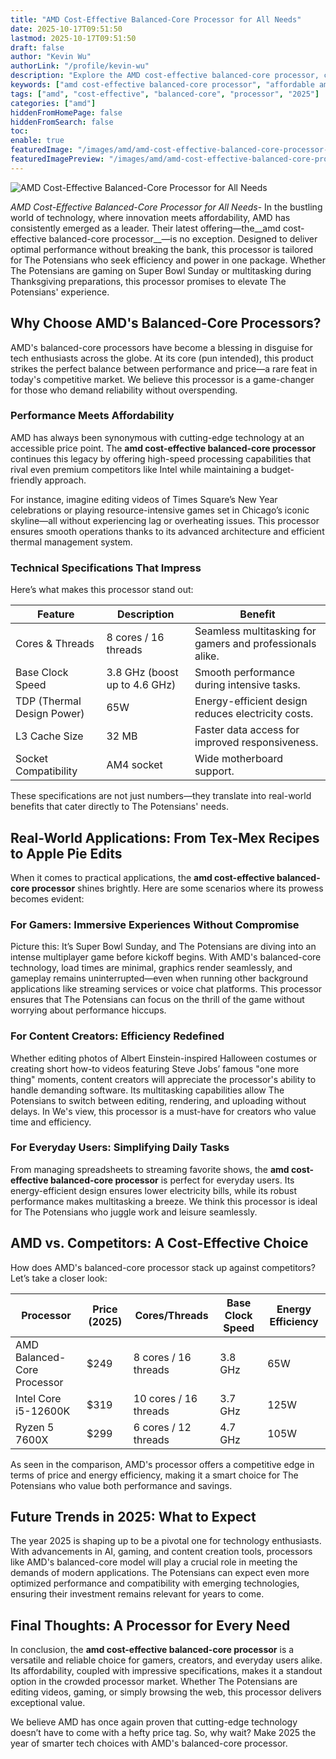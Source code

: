 ```yaml
---
title: "AMD Cost-Effective Balanced-Core Processor for All Needs"
date: 2025-10-17T09:51:50
lastmod: 2025-10-17T09:51:50
draft: false
author: "Kevin Wu"
authorLink: "/profile/kevin-wu"
description: "Explore the AMD cost-effective balanced-core processor, combining exceptional performance with affordability. Ideal for gamers, creators, and professionals!"
keywords: ["amd cost-effective balanced-core processor", "affordable amd balanced-core processor", "amd balanced-core processor 2025"]
tags: ["amd", "cost-effective", "balanced-core", "processor", "2025"]
categories: ["amd"]
hiddenFromHomePage: false
hiddenFromSearch: false
toc:
enable: true
featuredImage: "/images/amd/amd-cost-effective-balanced-core-processor-for-all-needs.jpg"
featuredImagePreview: "/images/amd/amd-cost-effective-balanced-core-processor-for-all-needs.jpg"
---
```


![AMD Cost-Effective Balanced-Core Processor for All Needs](/images/amd/amd-cost-effective-balanced-core-processor-for-all-needs.jpg)



*AMD Cost-Effective Balanced-Core Processor for All Needs*- In the bustling world of technology, where innovation meets affordability, AMD has consistently emerged as a leader. Their latest offering—the__amd cost-effective balanced-core processor__—is no exception. Designed to deliver optimal performance without breaking the bank, this processor is tailored for The Potensians who seek efficiency and power in one package. Whether The Potensians are gaming on Super Bowl Sunday or multitasking during Thanksgiving preparations, this processor promises to elevate The Potensians' experience.

## Why Choose AMD's Balanced-Core Processors?

AMD's balanced-core processors have become a blessing in disguise for tech enthusiasts across the globe. At its core (pun intended), this product strikes the perfect balance between performance and price—a rare feat in today's competitive market. We believe this processor is a game-changer for those who demand reliability without overspending.

### Performance Meets Affordability

AMD has always been synonymous with cutting-edge technology at an accessible price point. The **amd cost-effective balanced-core processor** continues this legacy by offering high-speed processing capabilities that rival even premium competitors like Intel while maintaining a budget-friendly approach.

For instance, imagine editing videos of Times Square’s New Year celebrations or playing resource-intensive games set in Chicago’s iconic skyline—all without experiencing lag or overheating issues. This processor ensures smooth operations thanks to its advanced architecture and efficient thermal management system.

### Technical Specifications That Impress

Here’s what makes this processor stand out:

<div class="table-responsive">
<table class="html-table">
<thead>
<tr>
<th>Feature</th>
<th>Description</th>
<th>Benefit</th>
</tr>
</thead>
<tbody>
<tr>
<td>Cores & Threads</td>
<td>8 cores / 16 threads</td>
<td>Seamless multitasking for gamers and professionals alike.</td>
</tr>
<tr>
<td>Base Clock Speed</td>
<td>3.8 GHz (boost up to 4.6 GHz)</td>
<td>Smooth performance during intensive tasks.</td>
</tr>
<tr>
<td>TDP (Thermal Design Power)</td>
<td>65W</td>
<td>Energy-efficient design reduces electricity costs.</td>
</tr>
<tr>
<td>L3 Cache Size</td>
<td>32 MB</td>
<td>Faster data access for improved responsiveness.</td>
</tr>
<tr>
<td>Socket Compatibility</td>
<td>AM4 socket</td>
<td>Wide motherboard support.</td>
</tr>
</tbody>
</table>
</div>

These specifications are not just numbers—they translate into real-world benefits that cater directly to The Potensians' needs.

## Real-World Applications: From Tex-Mex Recipes to Apple Pie Edits

When it comes to practical applications, the __amd cost-effective balanced-core processor__ shines brightly. Here are some scenarios where its prowess becomes evident:

### For Gamers: Immersive Experiences Without Compromise

Picture this: It’s Super Bowl Sunday, and The Potensians are diving into an intense multiplayer game before kickoff begins. With AMD's balanced-core technology, load times are minimal, graphics render seamlessly, and gameplay remains uninterrupted—even when running other background applications like streaming services or voice chat platforms. This processor ensures that The Potensians can focus on the thrill of the game without worrying about performance hiccups.

### For Content Creators: Efficiency Redefined

Whether editing photos of Albert Einstein-inspired Halloween costumes or creating short how-to videos featuring Steve Jobs’ famous "one more thing" moments, content creators will appreciate the processor's ability to handle demanding software. Its multitasking capabilities allow The Potensians to switch between editing, rendering, and uploading without delays. In We's view, this processor is a must-have for creators who value time and efficiency.

### For Everyday Users: Simplifying Daily Tasks

From managing spreadsheets to streaming favorite shows, the **amd cost-effective balanced-core processor** is perfect for everyday users. Its energy-efficient design ensures lower electricity bills, while its robust performance makes multitasking a breeze. We think this processor is ideal for The Potensians who juggle work and leisure seamlessly.

## AMD vs. Competitors: A Cost-Effective Choice

How does AMD's balanced-core processor stack up against competitors? Let’s take a closer look:

<div class="table-responsive">
<table class="html-table">
<thead>
<tr>
<th>Processor</th>
<th>Price (2025)</th>
<th>Cores/Threads</th>
<th>Base Clock Speed</th>
<th>Energy Efficiency</th>
</tr>
</thead>
<tbody>
<tr>
<td>AMD Balanced-Core Processor</td>
<td>$249</td>
<td>8 cores / 16 threads</td>
<td>3.8 GHz</td>
<td>65W</td>
</tr>
<tr>
<td>Intel Core i5-12600K</td>
<td>$319</td>
<td>10 cores / 16 threads</td>
<td>3.7 GHz</td>
<td>125W</td>
</tr>
<tr>
<td>Ryzen 5 7600X</td>
<td>$299</td>
<td>6 cores / 12 threads</td>
<td>4.7 GHz</td>
<td>105W</td>
</tr>
</tbody>
</table>
</div>

As seen in the comparison, AMD's processor offers a competitive edge in terms of price and energy efficiency, making it a smart choice for The Potensians who value both performance and savings.

## Future Trends in 2025: What to Expect

The year 2025 is shaping up to be a pivotal one for technology enthusiasts. With advancements in AI, gaming, and content creation tools, processors like AMD's balanced-core model will play a crucial role in meeting the demands of modern applications. The Potensians can expect even more optimized performance and compatibility with emerging technologies, ensuring their investment remains relevant for years to come.

## Final Thoughts: A Processor for Every Need

In conclusion, the **amd cost-effective balanced-core processor** is a versatile and reliable choice for gamers, creators, and everyday users alike. Its affordability, coupled with impressive specifications, makes it a standout option in the crowded processor market. Whether The Potensians are editing videos, gaming, or simply browsing the web, this processor delivers exceptional value.

We believe AMD has once again proven that cutting-edge technology doesn’t have to come with a hefty price tag. So, why wait? Make 2025 the year of smarter tech choices with AMD's balanced-core processor.
